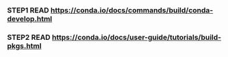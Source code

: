 ### STEP1 READ https://conda.io/docs/commands/build/conda-develop.html 



### STEP2 READ https://conda.io/docs/user-guide/tutorials/build-pkgs.html
